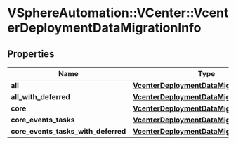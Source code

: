 # VSphereAutomation::VCenter::VcenterDeploymentDataMigrationInfo

## Properties
Name | Type | Description | Notes
------------ | ------------- | ------------- | -------------
**all** | [**VcenterDeploymentDataMigrationEstimate**](VcenterDeploymentDataMigrationEstimate.md) |  | 
**all_with_deferred** | [**VcenterDeploymentDataMigrationEstimate**](VcenterDeploymentDataMigrationEstimate.md) |  | [optional] 
**core** | [**VcenterDeploymentDataMigrationEstimate**](VcenterDeploymentDataMigrationEstimate.md) |  | 
**core_events_tasks** | [**VcenterDeploymentDataMigrationEstimate**](VcenterDeploymentDataMigrationEstimate.md) |  | 
**core_events_tasks_with_deferred** | [**VcenterDeploymentDataMigrationEstimate**](VcenterDeploymentDataMigrationEstimate.md) |  | [optional] 



